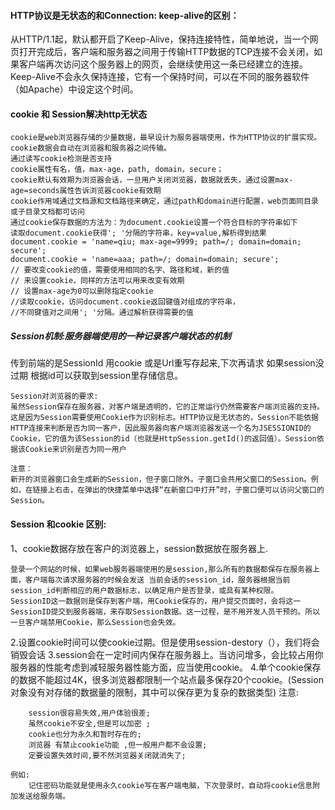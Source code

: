 #### HTTP协议是无状态的和Connection: keep-alive的区别：
从HTTP/1.1起，默认都开启了Keep-Alive，保持连接特性，简单地说，当一个网页打开完成后，客户端和服务器之间用于传输HTTP数据的TCP连接不会关闭，如果客户端再次访问这个服务器上的网页，会继续使用这一条已经建立的连接。
Keep-Alive不会永久保持连接，它有一个保持时间，可以在不同的服务器软件（如Apache）中设定这个时间。

#### cookie 和 Session解决http无状态
```
cookie是web浏览器存储的少量数据，最早设计为服务器端使用，作为HTTP协议的扩展实现。cookie数据会自动在浏览器和服务器之间传输。
通过读写cookie检测是否支持
cookie属性有名，值，max-age，path, domain，secure；
cookie默认有效期为浏览器会话，一旦用户关闭浏览器，数据就丢失，通过设置max-age=seconds属性告诉浏览器cookie有效期
cookie作用域通过文档源和文档路径来确定，通过path和domain进行配置，web页面同目录或子目录文档都可访问
通过cookie保存数据的方法为：为document.cookie设置一个符合目标的字符串如下
读取document.cookie获得'; '分隔的字符串，key=value,解析得到结果
document.cookie = 'name=qiu; max-age=9999; path=/; domain=domain; secure';
document.cookie = 'name=aaa; path=/; domain=domain; secure';
// 要改变cookie的值，需要使用相同的名字、路径和域，新的值
// 来设置cookie，同样的方法可以用来改变有效期
// 设置max-age为0可以删除指定cookie
//读取cookie，访问document.cookie返回键值对组成的字符串，
//不同键值对之间用'; '分隔。通过解析获得需要的值
```

#####  Session机制:服务器端使用的一种记录客户端状态的机制
传到前端的是SessionId 用cookie 或是Url重写存起来,下次再请求 如果session没过期 根据id可以获取到session里存储信息。
```
Session对浏览器的要求:
虽然Session保存在服务器，对客户端是透明的，它的正常运行仍然需要客户端浏览器的支持。这是因为Session需要使用Cookie作为识别标志。HTTP协议是无状态的，Session不能依据HTTP连接来判断是否为同一客户，因此服务器向客户端浏览器发送一个名为JSESSIONID的Cookie，它的值为该Session的id（也就是HttpSession.getId()的返回值）。Session依据该Cookie来识别是否为同一用户

注意：
新开的浏览器窗口会生成新的Session，但子窗口除外。子窗口会共用父窗口的Session。例如，在链接上右击，在弹出的快捷菜单中选择“在新窗口中打开”时，子窗口便可以访问父窗口的Session。
```
#### Session 和cookie 区别:
1、cookie数据存放在客户的浏览器上，session数据放在服务器上.
```
登录一个网站的时候，如果web服务器端使用的是session,那么所有的数据都保存在服务器上面，客户端每次请求服务器的时候会发送 当前会话的session_id，服务器根据当前session_id判断相应的用户数据标志，以确定用户是否登录，或具有某种权限。
SessionID这一数据则是保存到客户端，用Cookie保存的，用户提交页面时，会将这一 SessionID提交到服务器端，来存取Session数据。这一过程，是不用开发人员干预的。所以一旦客户端禁用Cookie，那么Session也会失效。
```
2.设置cookie时间可以使cookie过期。但是使用session-destory（），我们将会销毁会话
3.session会在一定时间内保存在服务器上。当访问增多，会比较占用你服务器的性能考虑到减轻服务器性能方面，应当使用cookie。
4.单个cookie保存的数据不能超过4K，很多浏览器都限制一个站点最多保存20个cookie。(Session对象没有对存储的数据量的限制，其中可以保存更为复杂的数据类型)
注意:
```
    session很容易失效,用户体验很差;
    虽然cookie不安全,但是可以加密 ;
    cookie也分为永久和暂时存在的;
    浏览器 有禁止cookie功能 ,但一般用户都不会设置;
    定要设置失效时间,要不然浏览器关闭就消失了;

例如:
    记住密码功能就是使用永久cookie写在客户端电脑，下次登录时，自动将cookie信息附加发送给服务端。
```
